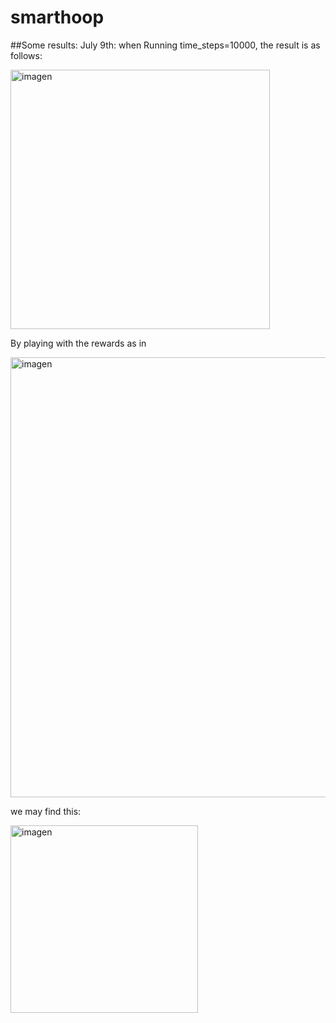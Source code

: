 # smarthoop

##Some results:
July 9th:
when Running time_steps=10000, the result is as follows:

<img width="415" alt="imagen" src="https://user-images.githubusercontent.com/29654051/125118442-ffe5fc00-e0ef-11eb-8d49-e7e25a8ab150.png">

By playing with the rewards as in 

<img width="704" alt="imagen" src="https://user-images.githubusercontent.com/29654051/125120257-813e8e00-e0f2-11eb-96a6-7456e691df4a.png">

we may find this:

<img width="300" alt="imagen" src="https://user-images.githubusercontent.com/29654051/125120222-77b52600-e0f2-11eb-98ba-90bc29cdd092.png">
